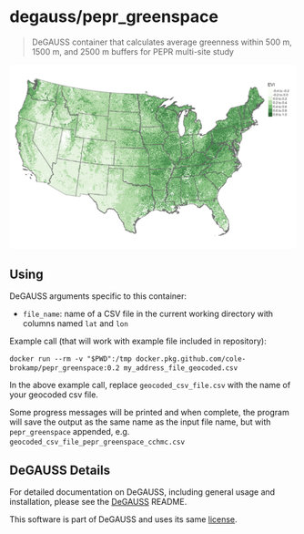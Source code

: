# degauss/pepr_greenspace

> DeGAUSS container that calculates average greenness within 500 m, 1500 m, and 2500 m buffers for PEPR multi-site study

![](figs/evi_us.png)

## Using

DeGAUSS arguments specific to this container:

- `file_name`: name of a CSV file in the current working directory with columns named `lat` and `lon`

Example call (that will work with example file included in repository):

```
docker run --rm -v "$PWD":/tmp docker.pkg.github.com/cole-brokamp/pepr_greenspace:0.2 my_address_file_geocoded.csv
```

In the above example call, replace `geocoded_csv_file.csv` with the name of your geocoded csv file.

Some progress messages will be printed and when complete, the program will save the output as the same name as the input file name, but with `pepr_greenspace` appended, e.g. `geocoded_csv_file_pepr_greenspace_cchmc.csv`

## DeGAUSS Details

For detailed documentation on DeGAUSS, including general usage and installation, please see the [DeGAUSS](https://github.com/cole-brokamp/DeGAUSS) README.

This software is part of DeGAUSS and uses its same [license](https://github.com/cole-brokamp/DeGAUSS/blob/master/LICENSE.txt).